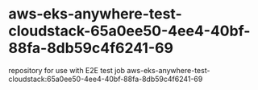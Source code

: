 # aws-eks-anywhere-test-cloudstack-65a0ee50-4ee4-40bf-88fa-8db59c4f6241-69
repository for use with E2E test job aws-eks-anywhere-test-cloudstack:65a0ee50-4ee4-40bf-88fa-8db59c4f6241-69
